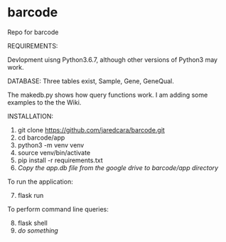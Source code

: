 # barcode
Repo for barcode

REQUIREMENTS:

Devlopment uisng Python3.6.7, although other versions of Python3 may work.

DATABASE:
Three tables exist, Sample, Gene, GeneQual.

The makedb.py shows how query functions work. I am adding some examples to the the Wiki.

INSTALLATION:
1. git clone https://github.com/jaredcara/barcode.git
2. cd barcode/app
3. python3 -m venv venv
4. source venv/bin/activate
5. pip install -r requirements.txt
6. *Copy the app.db file from the google drive to barcode/app directory*

To run the application:

7. flask run

To perform command line queries:

8. flask shell 
9. *do something*

